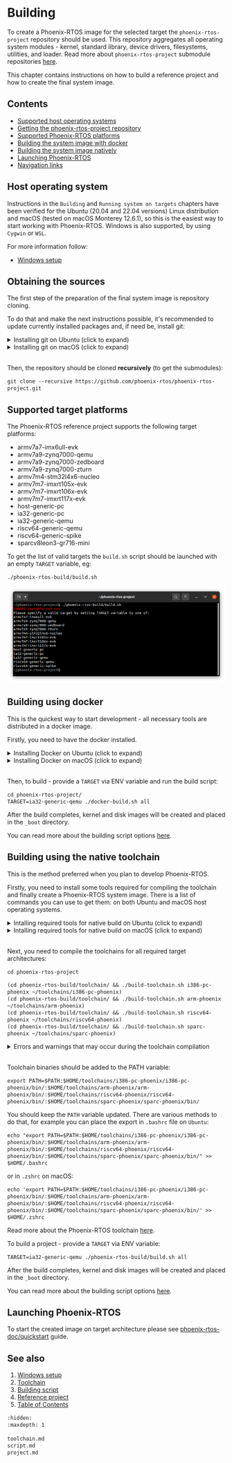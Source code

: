 # Building

To create a Phoenix-RTOS image for the selected target the `phoenix-rtos-project` repository should be used. This
repository aggregates all operating system modules - kernel, standard library, device
drivers, filesystems, utilities, and loader. Read more about `phoenix-rtos-project` submodule repositories
[here](project.md).

This chapter contains instructions on how to build a reference project and how to create the final system image.

## Contents

- [Supported host operating systems](#host-operating-system)
- [Getting the phoenix-rtos-project repository](#obtaining-the-sources)
- [Supported Phoenix-RTOS platforms](#supported-target-platforms)
- [Building the system image with docker](#building-using-docker)
- [Building the system image natively](#building-using-the-native-toolchain)
- [Launching Phoenix-RTOS](#launching-phoenix-rtos)
- [Navigation links](#see-also)

## Host operating system

Instructions in the `Building` and `Running system on targets` chapters have been verified for the Ubuntu
(20.04 and 22.04 versions) Linux distribution and macOS (tested on macOS Monterey 12.6.1), so this is the easiest way
to start working with Phoenix-RTOS. Windows is also supported, by using `Cygwin` or `WSL`.

For more information follow:

- [Windows setup](windows.md)

## Obtaining the sources

The first step of the preparation of the final system image is repository cloning.

To do that and make the next instructions possible, it's recommended to update currently installed packages and, if need
be, install git:

  <details>
  <summary>Installing git on Ubuntu (click to expand)</summary>

  ```console
  sudo apt-get update && \
  sudo apt-get upgrade && \
  sudo apt-get install git
  ```

  </details>

  <details>
  <summary>Installing git on macOS (click to expand)</summary>
&nbsp;

  You will need the command line tools for `Xcode` and `Homebrew` package, if you don't have it you can install it by
  typing:

  ```console
  xcode-select --install
  ```

  and then:

  ```console
  /bin/bash -c "$(curl -fsSL https://raw.githubusercontent.com/Homebrew/install/HEAD/install.sh)"
  ```

  Assure that brew is properly installed, by checking its version:

  ```console
  brew --version
  ```

  *The described instructions have been verified for `4.0.11` brew version.

  Then you will be ready for installing git and other required tools:

  ```console
  brew update && \
  brew upgrade && \
  brew install git
  ```

  </details>
  &nbsp;

Then, the repository should be cloned **recursively** (to get the submodules):

```console
git clone --recursive https://github.com/phoenix-rtos/phoenix-rtos-project.git
```

## Supported target platforms

The Phoenix-RTOS reference project supports the following target platforms:

- armv7a7-imx6ull-evk
- armv7a9-zynq7000-qemu
- armv7a9-zynq7000-zedboard
- armv7a9-zynq7000-zturn
- armv7m4-stm32l4x6-nucleo
- armv7m7-imxrt105x-evk
- armv7m7-imxrt106x-evk
- armv7m7-imxrt117x-evk
- host-generic-pc
- ia32-generic-pc
- ia32-generic-qemu
- riscv64-generic-qemu
- riscv64-generic-spike
- sparcv8leon3-gr716-mini

To get the list of valid targets the `build.sh` script should be launched with an empty `TARGET` variable, eg:

```console
./phoenix-rtos-build/build.sh
```

![Image](_images/available-targets.png)

## Building using docker

This is the quickest way to start development - all necessary tools are distributed in a docker image.

Firstly, you need to have the docker installed.

  <details>
  <summary>Installing Docker on Ubuntu (click to expand)</summary>

- Install required packages

  ```console
  sudo apt-get update && \
  sudo apt-get install curl \
  ca-certificates \
  gnupg \
  lsb-release
  ```

- Make docker packages available

  ```console
  curl -fsSL https://download.docker.com/linux/ubuntu/gpg | sudo gpg --dearmor -o /usr/share/keyrings/docker-archive-keyring.gpg && \
  echo \
  "deb [arch=$(dpkg --print-architecture) signed-by=/usr/share/keyrings/docker-archive-keyring.gpg] https://download.docker.com/linux/ubuntu \
  $(lsb_release -cs) stable" | sudo tee /etc/apt/sources.list.d/docker.list > /dev/null
  ```

- Install docker packages

  ```console
  sudo apt-get update && \
  sudo apt-get install docker-ce docker-ce-cli containerd.io
  ```

- Check if Docker is properly installed (version can be different):

  ```console
  sudo docker --version
  ```

  ![Image](_images/docker-version.png)

- To make calling docker command without `sudo` possible type:

  ```console
  sudo groupadd docker
  ```

  Even if group `docker` already exists type then:

  ```console
  sudo usermod -aG docker $USER && \
  newgrp docker
  ```

- Check if running docker images without sudo works properly:

  ```console
  docker run hello-world
  ```

  ![Image](_images/docker-test.png)

  For more details and other instructions see

  [docker.com](https://docs.docker.com/engine/install/ubuntu/)

  </details>

<details>
  <summary>Installing Docker on macOS (click to expand)</summary>
&nbsp;

  You can find the up-to-date instructions on <https://docs.docker.com/desktop/install/mac-install/>

  To make this process simpler below is an example of installation for Mac with the Intel chip:

  Download the installer:

  ```console
  curl -o Docker.dmg "https://desktop.docker.com/mac/main/amd64/Docker.dmg?utm_source=docker&amp;utm_medium=webreferral&amp;utm_campaign=docs-driven-download-mac-amd64"
  ```

  Run the following commands to install Docker:

  ```console
  sudo hdiutil attach Docker.dmg && \
  sudo /Volumes/Docker/Docker.app/Contents/MacOS/install && \
  sudo hdiutil detach /Volumes/Docker
  ```

  Then add the path to `docker` binaries to the `PATH` environment variable:

  ```console
  export PATH="/Applications/Docker.app/Contents/Resources/bin:$PATH"
  ```

  It's recommended to place it in `.zshrc` startup script to export it every time during startup:

  ```console
  echo 'export PATH=/Applications/Docker.app/Contents/Resources/bin:$PATH' >> $HOME/.zshrc
  ```

- Check if Docker is properly installed by checking its version:

  ```console
  docker --version
  ```

- Check if running docker images without sudo works properly:

  ```console
  docker run hello-world
  ```

- If you see the following error: `ERROR: Cannot connect to the Docker daemon at unix:///var/run/docker.sock.`
  you can try to install `colima` and check once again:

  ```console
  brew install colima && \
  colima start
  ```

  </details>
  &nbsp;

Then, to build - provide a `TARGET` via ENV variable and run the build script:

```console
cd phoenix-rtos-project/
TARGET=ia32-generic-qemu ./docker-build.sh all
```

After the build completes, kernel and disk images will be created and placed in the `_boot` directory.

You can read more about the building script options [here](script.md).

## Building using the native toolchain

This is the method preferred when you plan to develop Phoenix-RTOS.

Firstly, you need to install some tools required for compiling the toolchain and finally create a
Phoenix-RTOS system image.
There is a list of commands you can use to get them: on both Ubuntu and macOS host operating systems.

  <details>
  <summary>Intalling required tools for native build on Ubuntu (click to expand)</summary>

  ```console
  sudo apt-get update && \
  sudo apt-get upgrade && \
  sudo apt-get install build-essential \
  mtd-utils \
  autoconf \
  texinfo \
  genext2fs \
  libtool \
  libhidapi-dev \
  python3
  ```

  </details>

  <details>
  <summary>Intalling required tools for native build on macOS (click to expand)</summary>

  ```console
  brew update && \
  brew upgrade && \
  brew install bash \
  coreutils \
  autoconf \
  automake \
  genext2fs \
  make \
  libelf \
  wget \
  gnu-sed \
  hidapi \
  python3
  ```

  *`bash` in version >= `4.0` and `make` in version >= `3.82` are needed (associative arrays and `undefine` used).
  They may be preinstalled, but in older versions, that's why we install it there.

  It's also required to add appropriate paths to the `PATH` environment variable:

  ```console
  export PATH=$(brew --prefix make)/libexec/gnubin:$(brew --prefix gnu-sed)/libexec/gnubin:$PATH
  ```

  and keep it updated, for example by placing the export in the startup script:

  ```console
  echo 'export PATH=$(brew --prefix make)/libexec/gnubin:$(brew --prefix gnu-sed)/libexec/gnubin:$PATH' >> $HOME/.zshrc
  ```

  *Note that you have to place the `gnubin` path that provides `make` before the `/usr/bin` in the `PATH` environment
  variable to use the `gnu` version (as it is done above).

  Phoenix-RTOS requires the `endian.h` header, which may exist, but not be visible. If during the building you discover
  the following error:
  `fatal error: 'endian.h' file not found`
  please create the symlink to this header by the given command:

  ```console
  sudo ln -s /Applications/Xcode.app/Contents/Developer/Platforms/MacOSX.platform/Developer/SDKs/MacOSX.sdk/usr/include/machine/endian.h /usr/local/include/endian.h
  ```

  </details>
  &nbsp;

Next, you need to compile the toolchains for all required target architectures:

```console
cd phoenix-rtos-project
```

```console
(cd phoenix-rtos-build/toolchain/ && ./build-toolchain.sh i386-pc-phoenix ~/toolchains/i386-pc-phoenix)
(cd phoenix-rtos-build/toolchain/ && ./build-toolchain.sh arm-phoenix ~/toolchains/arm-phoenix)
(cd phoenix-rtos-build/toolchain/ && ./build-toolchain.sh riscv64-phoenix ~/toolchains/riscv64-phoenix)
(cd phoenix-rtos-build/toolchain/ && ./build-toolchain.sh sparc-phoenix ~/toolchains/sparc-phoenix)
```

<details>
<summary> Errors and warnings that may occur during the toolchain compilation </summary>
&nbsp;

If you have encountered some issue during the toolchain build - you probably interrupted a build before or the files in
the `toolchains` directory are broken for some reason. Removing a directory for a specific architecture
(arm-phoenix/i386-pc-phoenix/riscv64-phoenix/sparc-phoenix) and launching a build once again should help.

`NOTE:` Even during the correct compilation process there may be some unresolved warnings.

</details>
  &nbsp;

Toolchain binaries should be added to the PATH variable:

```console
export PATH=$PATH:$HOME/toolchains/i386-pc-phoenix/i386-pc-phoenix/bin/:$HOME/toolchains/arm-phoenix/arm-phoenix/bin/:$HOME/toolchains/riscv64-phoenix/riscv64-phoenix/bin/:$HOME/toolchains/sparc-phoenix/sparc-phoenix/bin/
```

You should keep the `PATH` variable updated. There are various methods to do that, for example you can place the export
in `.bashrc` file on `Ubuntu`:

  ```console
  echo "export PATH=$PATH:$HOME/toolchains/i386-pc-phoenix/i386-pc-phoenix/bin/:$HOME/toolchains/arm-phoenix/arm-phoenix/bin/:$HOME/toolchains/riscv64-phoenix/riscv64-phoenix/bin/:$HOME/toolchains/sparc-phoenix/sparc-phoenix/bin/" >> $HOME/.bashrc
  ```

or in `.zshrc` on macOS:

  ```console
  echo 'export PATH=$PATH:$HOME/toolchains/i386-pc-phoenix/i386-pc-phoenix/bin/:$HOME/toolchains/arm-phoenix/arm-phoenix/bin/:$HOME/toolchains/riscv64-phoenix/riscv64-phoenix/bin/:$HOME/toolchains/sparc-phoenix/sparc-phoenix/bin/' >> $HOME/.zshrc
  ```

Read more about the Phoenix-RTOS toolchain [here](toolchain.md).

To build a project - provide a `TARGET` via ENV variable:

```console
TARGET=ia32-generic-qemu ./phoenix-rtos-build/build.sh all
```

After the build completes, kernel and disk images will be created and placed in the `_boot` directory.

You can read more about the building script options [here](script.md).

## Launching Phoenix-RTOS

To start the created image on target architecture please see [phoenix-rtos-doc/quickstart](../quickstart/index.md)
guide.

## See also

1. [Windows setup](windows.md)
2. [Toolchain](toolchain.md)
3. [Building script](script.md)
4. [Reference project](project.md)
5. [Table of Contents](../index.md)

```{toctree}
:hidden:
:maxdepth: 1

toolchain.md
script.md
project.md
```
